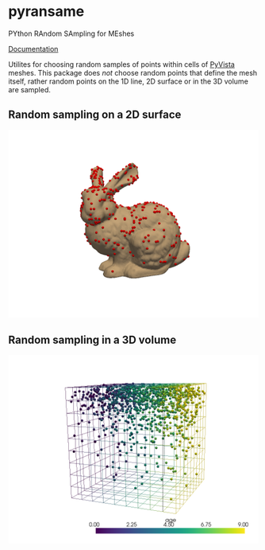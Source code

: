 # pyransame
PYthon RAndom SAmpling for MEshes

[Documentation](https://matthewflamm.github.io/pyransame/)

Utilites for choosing random samples of points within cells of [PyVista](https://github.com/pyvista/pyvista) meshes.
This package does _not_ choose random points that define the mesh itself, rather random points on the 1D line, 2D surface or
in the 3D volume are sampled.

## Random sampling on a 2D surface

![Samples on a bunny](/doc/_static/surface_sampling.png)

## Random sampling in a 3D volume

![Samples inside a 3D volume](/doc/_static/volume_sampling.png)

